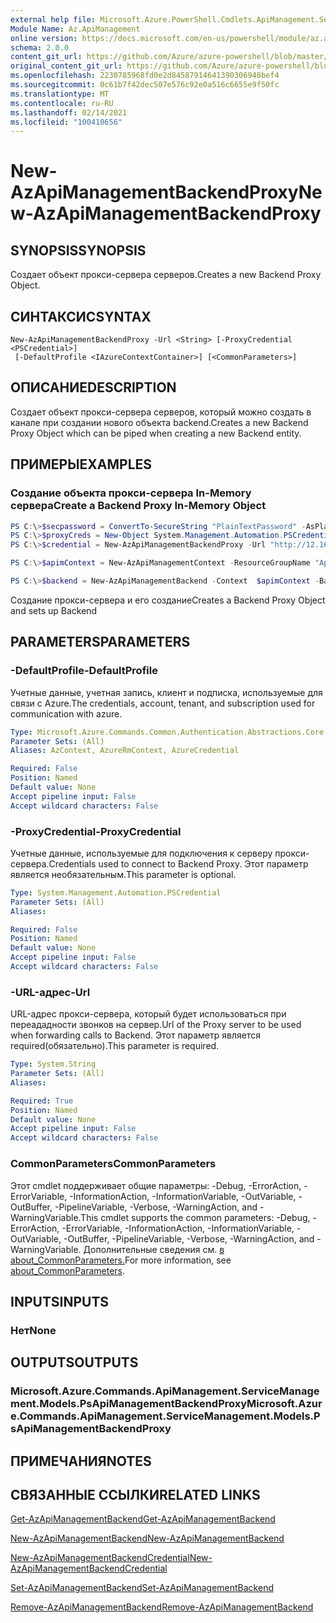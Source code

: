 ```yaml
---
external help file: Microsoft.Azure.PowerShell.Cmdlets.ApiManagement.ServiceManagement.dll-Help.xml
Module Name: Az.ApiManagement
online version: https://docs.microsoft.com/en-us/powershell/module/az.apimanagement/new-azapimanagementbackendproxy
schema: 2.0.0
content_git_url: https://github.com/Azure/azure-powershell/blob/master/src/ApiManagement/ApiManagement/help/New-AzApiManagementBackendProxy.md
original_content_git_url: https://github.com/Azure/azure-powershell/blob/master/src/ApiManagement/ApiManagement/help/New-AzApiManagementBackendProxy.md
ms.openlocfilehash: 2230785968fd0e2d84587914641390306948bef4
ms.sourcegitcommit: 0c61b7f42dec507e576c92e0a516c6655e9f50fc
ms.translationtype: MT
ms.contentlocale: ru-RU
ms.lasthandoff: 02/14/2021
ms.locfileid: "100410656"
---
```

# <span data-ttu-id="9e6a2-101">New-AzApiManagementBackendProxy</span><span class="sxs-lookup"><span data-stu-id="9e6a2-101">New-AzApiManagementBackendProxy</span></span>

## <span data-ttu-id="9e6a2-102">SYNOPSIS</span><span class="sxs-lookup"><span data-stu-id="9e6a2-102">SYNOPSIS</span></span>
<span data-ttu-id="9e6a2-103">Создает объект прокси-сервера серверов.</span><span class="sxs-lookup"><span data-stu-id="9e6a2-103">Creates a new Backend Proxy Object.</span></span>

## <span data-ttu-id="9e6a2-104">СИНТАКСИС</span><span class="sxs-lookup"><span data-stu-id="9e6a2-104">SYNTAX</span></span>

```
New-AzApiManagementBackendProxy -Url <String> [-ProxyCredential <PSCredential>]
 [-DefaultProfile <IAzureContextContainer>] [<CommonParameters>]
```

## <span data-ttu-id="9e6a2-105">ОПИСАНИЕ</span><span class="sxs-lookup"><span data-stu-id="9e6a2-105">DESCRIPTION</span></span>
<span data-ttu-id="9e6a2-106">Создает объект прокси-сервера серверов, который можно создать в канале при создании нового объекта backend.</span><span class="sxs-lookup"><span data-stu-id="9e6a2-106">Creates a new Backend Proxy Object which can be piped when creating a new Backend entity.</span></span>

## <span data-ttu-id="9e6a2-107">ПРИМЕРЫ</span><span class="sxs-lookup"><span data-stu-id="9e6a2-107">EXAMPLES</span></span>

### <span data-ttu-id="9e6a2-108">Создание объекта прокси-сервера In-Memory сервера</span><span class="sxs-lookup"><span data-stu-id="9e6a2-108">Create a Backend Proxy In-Memory Object</span></span>
```powershell
PS C:\>$secpassword = ConvertTo-SecureString "PlainTextPassword" -AsPlainText -Force
PS C:\>$proxyCreds = New-Object System.Management.Automation.PSCredential ("foo", $secpassword)
PS C:\>$credential = New-AzApiManagementBackendProxy -Url "http://12.168.1.1:8080" -ProxyCredential $proxyCreds

PS C:\>$apimContext = New-AzApiManagementContext -ResourceGroupName "Api-Default-WestUS" -ServiceName "contoso"

PS C:\>$backend = New-AzApiManagementBackend -Context  $apimContext -BackendId 123 -Url 'https://contoso.com/awesomeapi' -Protocol http -Title "first backend" -SkipCertificateChainValidation $true -Proxy $credential -Description "backend with proxy server"
```

<span data-ttu-id="9e6a2-109">Создание прокси-сервера и его создание</span><span class="sxs-lookup"><span data-stu-id="9e6a2-109">Creates a Backend Proxy Object and sets up Backend</span></span>

## <span data-ttu-id="9e6a2-110">PARAMETERS</span><span class="sxs-lookup"><span data-stu-id="9e6a2-110">PARAMETERS</span></span>

### <span data-ttu-id="9e6a2-111">-DefaultProfile</span><span class="sxs-lookup"><span data-stu-id="9e6a2-111">-DefaultProfile</span></span>
<span data-ttu-id="9e6a2-112">Учетные данные, учетная запись, клиент и подписка, используемые для связи с Azure.</span><span class="sxs-lookup"><span data-stu-id="9e6a2-112">The credentials, account, tenant, and subscription used for communication with azure.</span></span>

```yaml
Type: Microsoft.Azure.Commands.Common.Authentication.Abstractions.Core.IAzureContextContainer
Parameter Sets: (All)
Aliases: AzContext, AzureRmContext, AzureCredential

Required: False
Position: Named
Default value: None
Accept pipeline input: False
Accept wildcard characters: False
```

### <span data-ttu-id="9e6a2-113">-ProxyCredential</span><span class="sxs-lookup"><span data-stu-id="9e6a2-113">-ProxyCredential</span></span>
<span data-ttu-id="9e6a2-114">Учетные данные, используемые для подключения к серверу прокси-сервера.</span><span class="sxs-lookup"><span data-stu-id="9e6a2-114">Credentials used to connect to Backend Proxy.</span></span> <span data-ttu-id="9e6a2-115">Этот параметр является необязательным.</span><span class="sxs-lookup"><span data-stu-id="9e6a2-115">This parameter is optional.</span></span>

```yaml
Type: System.Management.Automation.PSCredential
Parameter Sets: (All)
Aliases:

Required: False
Position: Named
Default value: None
Accept pipeline input: False
Accept wildcard characters: False
```

### <span data-ttu-id="9e6a2-116">-URL-адрес</span><span class="sxs-lookup"><span data-stu-id="9e6a2-116">-Url</span></span>
<span data-ttu-id="9e6a2-117">URL-адрес прокси-сервера, который будет использоваться при переададности звонков на сервер.</span><span class="sxs-lookup"><span data-stu-id="9e6a2-117">Url of the Proxy server to be used when forwarding calls to Backend.</span></span>
<span data-ttu-id="9e6a2-118">Этот параметр является required(обязательно).</span><span class="sxs-lookup"><span data-stu-id="9e6a2-118">This parameter is required.</span></span>

```yaml
Type: System.String
Parameter Sets: (All)
Aliases:

Required: True
Position: Named
Default value: None
Accept pipeline input: False
Accept wildcard characters: False
```

### <span data-ttu-id="9e6a2-119">CommonParameters</span><span class="sxs-lookup"><span data-stu-id="9e6a2-119">CommonParameters</span></span>
<span data-ttu-id="9e6a2-120">Этот cmdlet поддерживает общие параметры: -Debug, -ErrorAction, -ErrorVariable, -InformationAction, -InformationVariable, -OutVariable, -OutBuffer, -PipelineVariable, -Verbose, -WarningAction, and -WarningVariable.</span><span class="sxs-lookup"><span data-stu-id="9e6a2-120">This cmdlet supports the common parameters: -Debug, -ErrorAction, -ErrorVariable, -InformationAction, -InformationVariable, -OutVariable, -OutBuffer, -PipelineVariable, -Verbose, -WarningAction, and -WarningVariable.</span></span> <span data-ttu-id="9e6a2-121">Дополнительные сведения см. [в about_CommonParameters.](https://go.microsoft.com/fwlink/?LinkID=113216)</span><span class="sxs-lookup"><span data-stu-id="9e6a2-121">For more information, see [about_CommonParameters](https://go.microsoft.com/fwlink/?LinkID=113216).</span></span>

## <span data-ttu-id="9e6a2-122">INPUTS</span><span class="sxs-lookup"><span data-stu-id="9e6a2-122">INPUTS</span></span>

### <span data-ttu-id="9e6a2-123">Нет</span><span class="sxs-lookup"><span data-stu-id="9e6a2-123">None</span></span>

## <span data-ttu-id="9e6a2-124">OUTPUTS</span><span class="sxs-lookup"><span data-stu-id="9e6a2-124">OUTPUTS</span></span>

### <span data-ttu-id="9e6a2-125">Microsoft.Azure.Commands.ApiManagement.ServiceManagement.Models.PsApiManagementBackendProxy</span><span class="sxs-lookup"><span data-stu-id="9e6a2-125">Microsoft.Azure.Commands.ApiManagement.ServiceManagement.Models.PsApiManagementBackendProxy</span></span>

## <span data-ttu-id="9e6a2-126">ПРИМЕЧАНИЯ</span><span class="sxs-lookup"><span data-stu-id="9e6a2-126">NOTES</span></span>

## <span data-ttu-id="9e6a2-127">СВЯЗАННЫЕ ССЫЛКИ</span><span class="sxs-lookup"><span data-stu-id="9e6a2-127">RELATED LINKS</span></span>

[<span data-ttu-id="9e6a2-128">Get-AzApiManagementBackend</span><span class="sxs-lookup"><span data-stu-id="9e6a2-128">Get-AzApiManagementBackend</span></span>](./Get-AzApiManagementBackend.md)

[<span data-ttu-id="9e6a2-129">New-AzApiManagementBackend</span><span class="sxs-lookup"><span data-stu-id="9e6a2-129">New-AzApiManagementBackend</span></span>](./New-AzApiManagementBackend.md)

[<span data-ttu-id="9e6a2-130">New-AzApiManagementBackendCredential</span><span class="sxs-lookup"><span data-stu-id="9e6a2-130">New-AzApiManagementBackendCredential</span></span>](./New-AzApiManagementBackendCredential.md)

[<span data-ttu-id="9e6a2-131">Set-AzApiManagementBackend</span><span class="sxs-lookup"><span data-stu-id="9e6a2-131">Set-AzApiManagementBackend</span></span>](./Set-AzApiManagementBackend.md)

[<span data-ttu-id="9e6a2-132">Remove-AzApiManagementBackend</span><span class="sxs-lookup"><span data-stu-id="9e6a2-132">Remove-AzApiManagementBackend</span></span>](./Remove-AzApiManagementBackend.md)
